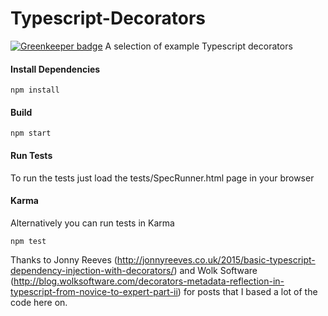 # Typescript-Decorators

[![Greenkeeper badge](https://badges.greenkeeper.io/Roaders/Typescript-Decorators.svg)](https://greenkeeper.io/)
A selection of example Typescript decorators

#### Install Dependencies
    npm install
    
#### Build
    npm start
    
#### Run Tests

To run the tests just load the tests/SpecRunner.html page in your browser

#### Karma

Alternatively you can run tests in Karma

    npm test
    
Thanks to Jonny Reeves (http://jonnyreeves.co.uk/2015/basic-typescript-dependency-injection-with-decorators/) and Wolk Software (http://blog.wolksoftware.com/decorators-metadata-reflection-in-typescript-from-novice-to-expert-part-ii) for posts that I based a lot of the code here on.
